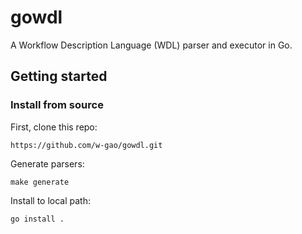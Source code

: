 # gowdl

A Workflow Description Language (WDL) parser and executor in Go.


## Getting started

### Install from source

First, clone this repo:

```
https://github.com/w-gao/gowdl.git
```

Generate parsers:

```
make generate
```

Install to local path:

```
go install .
```

